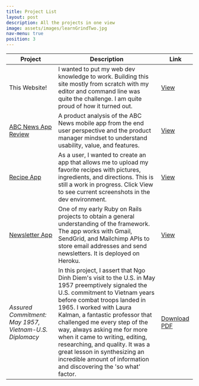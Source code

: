 ```yaml
---
title: Project List
layout: post
description: All the projects in one view
image: assets/images/learnGrindTwo.jpg
nav-menu: true
position: 3
---
```


<div class="table-wrapper">
	<table class="alt">
		<thead>
			<tr>
				<th>Project</th>
				<th>Description</th>
				<th>Link</th>
			</tr>
		</thead>
		<tbody>
			<tr>
				<td>This Website!</td>
				<td>I wanted to put my web dev knowledge to work. Building this site mostly from scratch with my editor and command line was quite the challenge. I am quite proud of how it turned out.</td>
				<td><a href="2017/03/25/2017-03-25-thisWebsite.html">View</a></td>
			</tr>
			<tr>
				<td><a href="2017/02/28/2017-3-26-appReview.html">ABC News App Review</a></td>
				<td>A product analysis of the ABC News mobile app from the end user perspective and the product manager mindset to understand usability, value, and features.</td>
				<td><a href="https://projects.invisionapp.com/boards/AW3611OB93GFR/">View</a></td>
			</tr>
			<tr>
				<td><a href="2016/10/30/2016-10-30-recipeBox.html">Recipe App</a></td>
				<td>As a user, I wanted to create an app that allows me to upload my favorite recipes with pictures, ingredients, and directions. This is still a work in progress. Click View to see current screenshots in the dev environment.</td>
				<td><a href="https://github.com/PaulVPham/recipe-box">View</a></td>
			</tr>
			<tr>
				<td><a href="2016/10/10/2016-10-10-rails101.html">Newsletter App</a></td>
				<td>One of my early Ruby on Rails projects to obtain a general understanding of the framework. The app works with Gmail, SendGrid, and Mailchimp APIs to store email addresses and send newsletters. It is deployed on Heroku.</td>
				<td><a href="learn-rails-paul.herokuapp.com">View</a></td>
			</tr>
			<tr>
				<td><em>Assured Commitment: May 1957, Vietnam-U.S. Diplomacy </em></td>
				<td>In this project, I assert that Ngo Dinh Diem's visit to the U.S. in May 1957 preemptively signaled the U.S. commitment to Vietnam years before combat troops landed in 1965. I worked with Laura Kalman, a fantastic professor that challenged me every step of the way, always asking me for more when it came to writing, editing, researching, and quality. It was a great lesson in synthesizing an incredible amount of information and discovering the 'so what' factor.</td>
				<td><a href="assets/pdfs/Paul Pham - Assured Commitment, Ngo Dinh Diem's Official State Visit, 1957.pdf">Download PDF</a></td>
			</tr>
		</tbody>
	</table>
</div>
